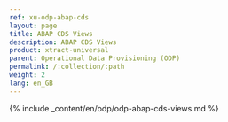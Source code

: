 ```yaml
---
ref: xu-odp-abap-cds
layout: page
title: ABAP CDS Views
description: ABAP CDS Views
product: xtract-universal
parent: Operational Data Provisioning (ODP)
permalink: /:collection/:path
weight: 2
lang: en_GB
---
```


{% include _content/en/odp/odp-abap-cds-views.md %} 